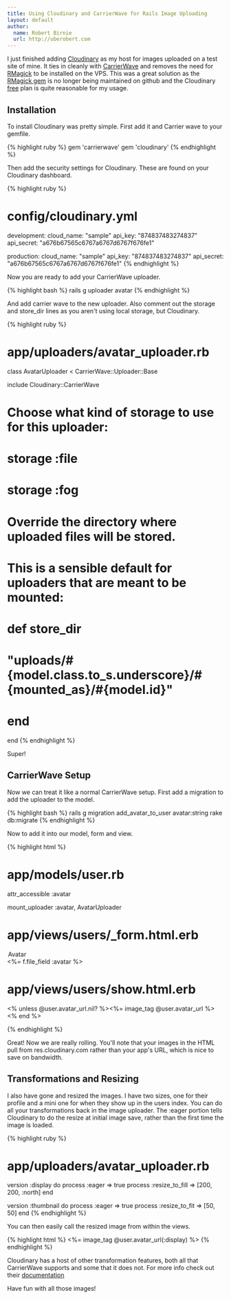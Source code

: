 ```yaml
---
title: Using Cloudinary and CarrierWave for Rails Image Uploading
layout: default
author:
  name: Robert Birnie
  url: http://uberobert.com
---
```


I just finished adding [Cloudinary](http://cloudinary.com/) as my host for images uploaded on a test site of mine. It ties in cleanly with [CarrierWave](https://github.com/jnicklas/carrierwave) and removes the need for [RMagick](http://rmagick.rubyforge.org/) to be installed on the VPS. This was a great solution as the [RMagick gem](https://github.com/rmagick/rmagick) is no longer being maintained on github and the Cloudinary [free](http://cloudinary.com/plans) plan is quite reasonable for my usage.

## Installation 

To install Cloudinary was pretty simple. First add it and Carrier wave to your gemfile. 

{% highlight ruby %}
gem 'carrierwave'
gem 'cloudinary'
{% endhighlight %}

Then add the security settings for Cloudinary. These are found on your Cloudinary dashboard. 

{% highlight ruby %}
# config/cloudinary.yml
development:
  cloud_name: "sample"
  api_key: "874837483274837"
  api_secret: "a676b67565c6767a6767d6767f676fe1"

production:
  cloud_name: "sample"
  api_key: "874837483274837"
  api_secret: "a676b67565c6767a6767d6767f676fe1"
{% endhighlight %}

Now you are ready to add your CarrierWave uploader.

{% highlight bash %}
rails g uploader avatar
{% endhighlight %}

And add carrier wave to the new uploader. Also comment out the storage and store_dir lines as you aren't using local storage, but Cloudinary.

{% highlight ruby %}
# app/uploaders/avatar_uploader.rb

class AvatarUploader < CarrierWave::Uploader::Base

  include Cloudinary::CarrierWave

  # Choose what kind of storage to use for this uploader:
  # storage :file
  # storage :fog

  # Override the directory where uploaded files will be stored.
  # This is a sensible default for uploaders that are meant to be mounted:
  # def store_dir
  #   "uploads/#{model.class.to_s.underscore}/#{mounted_as}/#{model.id}"
  # end

end
{% endhighlight %}

Super!

## CarrierWave Setup

Now we can treat it like a normal CarrierWave setup. First add a migration to add the uploader to the model.

{% highlight bash %}
rails g migration add_avatar_to_user avatar:string
rake db:migrate
{% endhighlight %}

Now to add it into our model, form and view. 

{% highlight html %}
# app/models/user.rb
attr_accessible :avatar

mount_uploader :avatar, AvatarUploader


# app/views/users/_form.html.erb
<legend>Avatar</legend>
<%= f.file_field :avatar %>


# app/views/users/show.html.erb
<% unless @user.avatar_url.nil? %><%= image_tag @user.avatar_url %><br /><% end %>

{% endhighlight %}

Great! Now we are really rolling. You'll note that your images in the HTML pull from res.cloudinary.com rather than your app's URL, which is nice to save on bandwidth. 

## Transformations and Resizing

I also have gone and resized the images. I have two sizes, one for their profile and a mini one for when they show up in the users index. You can do all your transformations back in the image uploader. The :eager portion tells Cloudinary to do the resize at initial image save, rather than the first time the image is loaded. 

{% highlight ruby %}
# app/uploaders/avatar_uploader.rb

  version :display do
    process :eager => true
    process :resize_to_fill => [200, 200, :north]
  end

  version :thumbnail do
    process :eager => true
    process :resize_to_fit => [50, 50]
  end
{% endhighlight %}

You can then easily call the resized image from within the views.

{% highlight html %}
<%= image_tag @user.avatar_url(:display) %>
{% endhighlight %}

Cloudinary has a host of other transformation features, both all that CarrierWave supports and some that it does not. For more info check out their [documentation](http://cloudinary.com/documentation/rails_integration#carrierwave_custom_and_dynamic_transformations)

Have fun with all those images!